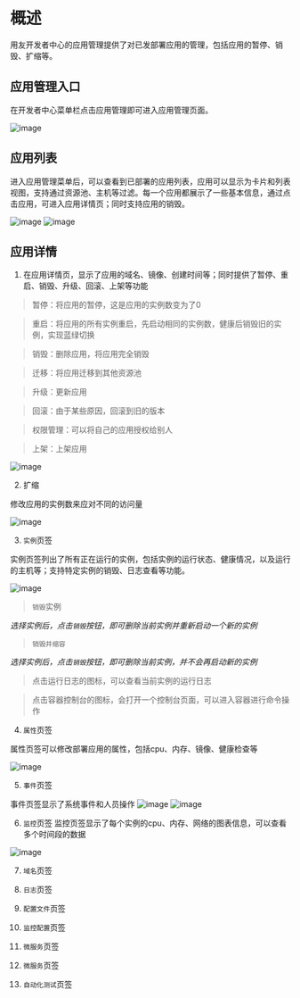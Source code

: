 # 概述
用友开发者中心的应用管理提供了对已发部署应用的管理，包括应用的暂停、销毁、扩缩等。
## 应用管理入口
在开发者中心菜单栏点击应用管理即可进入应用管理页面。

![image](/articles/developer/5-/images/appmanage_1.png)

## 应用列表
进入应用管理菜单后，可以查看到已部署的应用列表，应用可以显示为卡片和列表视图，支持通过资源池、主机等过滤。每一个应用都展示了一些基本信息，通过点击应用，可进入应用详情页；同时支持应用的销毁。

![image](/articles/developer/5-/images/appmanage_2.png)
![image](/articles/developer/5-/images/appmanage_2_1.png)

## 应用详情
1. 在应用详情页，显示了应用的域名、镜像、创建时间等；同时提供了暂停、重启、销毁、升级、回滚、上架等功能
> 暂停：将应用的暂停，这是应用的实例数变为了0

> 重启：将应用的所有实例重启，先启动相同的实例数，健康后销毁旧的实例，实现蓝绿切换

> 销毁：删除应用，将应用完全销毁

> 迁移：将应用迁移到其他资源池

> 升级：更新应用

> 回滚：由于某些原因，回滚到旧的版本

> 权限管理：可以将自己的应用授权给别人

> 上架：上架应用

![image](/articles/developer/5-/images/appmanage_3.png)

2. 扩缩

修改应用的实例数来应对不同的访问量

![image](/articles/developer/5-/images/appmanage_4.png)

3. ```实例```页签

实例页签列出了所有正在运行的实例，包括实例的运行状态、健康情况，以及运行的主机等；支持特定实例的销毁、日志查看等功能。

![image](/articles/developer/5-/images/appmanage_5.png)

> ```销毁```实例

*选择实例后，点击```销毁```按钮，即可删除当前实例并重新启动一个新的实例*
> ```销毁并缩容```

*选择实例后，点击```销毁```按钮，即可删除当前实例，并不会再启动新的实例*
> 点击运行日志的图标，可以查看当前实例的运行日志

> 点击容器控制台的图标，会打开一个控制台页面，可以进入容器进行命令操作

4. ```属性```页签

属性页签可以修改部署应用的属性，包括cpu、内存、镜像、健康检查等

![image](/articles/developer/5-/images/appmanage_6.png)


5. ```事件```页签

事件页签显示了系统事件和人员操作
![image](/articles/developer/5-/images/appmanage_7.png)
![image](/articles/developer/5-/images/appmanage_7_1.png)

6. ```监控```页签
监控页签显示了每个实例的cpu、内存、网络的图表信息，可以查看多个时间段的数据

![image](/articles/developer/5-/images/appmanage_8.png)

7. ```域名```页签

8. ```日志```页签

9. ```配置文件```页签

10. ```监控配置```页签

11. ```微服务```页签

12. ```微服务```页签

13. ```自动化测试```页签
